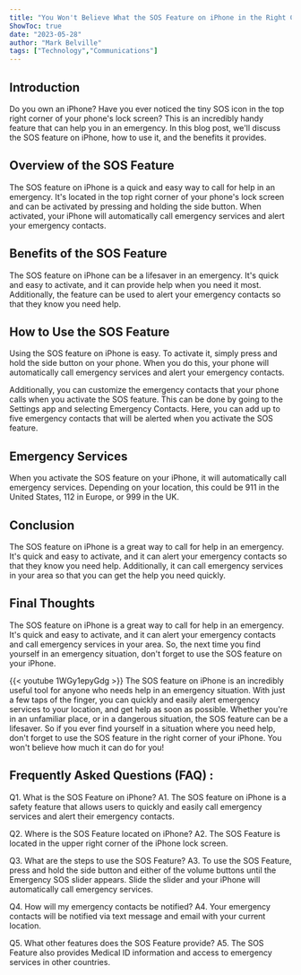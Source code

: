 ```yaml
---
title: "You Won't Believe What the SOS Feature on iPhone in the Right Corner Can Do!"
ShowToc: true 
date: "2023-05-28"
author: "Mark Belville" 
tags: ["Technology","Communications"]
---
```

## Introduction 

Do you own an iPhone? Have you ever noticed the tiny SOS icon in the top right corner of your phone's lock screen? This is an incredibly handy feature that can help you in an emergency. In this blog post, we'll discuss the SOS feature on iPhone, how to use it, and the benefits it provides. 

## Overview of the SOS Feature

The SOS feature on iPhone is a quick and easy way to call for help in an emergency. It's located in the top right corner of your phone's lock screen and can be activated by pressing and holding the side button. When activated, your iPhone will automatically call emergency services and alert your emergency contacts. 

## Benefits of the SOS Feature 

The SOS feature on iPhone can be a lifesaver in an emergency. It's quick and easy to activate, and it can provide help when you need it most. Additionally, the feature can be used to alert your emergency contacts so that they know you need help. 

## How to Use the SOS Feature 

Using the SOS feature on iPhone is easy. To activate it, simply press and hold the side button on your phone. When you do this, your phone will automatically call emergency services and alert your emergency contacts. 

Additionally, you can customize the emergency contacts that your phone calls when you activate the SOS feature. This can be done by going to the Settings app and selecting Emergency Contacts. Here, you can add up to five emergency contacts that will be alerted when you activate the SOS feature. 

## Emergency Services 

When you activate the SOS feature on your iPhone, it will automatically call emergency services. Depending on your location, this could be 911 in the United States, 112 in Europe, or 999 in the UK. 

## Conclusion 

The SOS feature on iPhone is a great way to call for help in an emergency. It's quick and easy to activate, and it can alert your emergency contacts so that they know you need help. Additionally, it can call emergency services in your area so that you can get the help you need quickly. 

## Final Thoughts 

The SOS feature on iPhone is a great way to call for help in an emergency. It's quick and easy to activate, and it can alert your emergency contacts and call emergency services in your area. So, the next time you find yourself in an emergency situation, don't forget to use the SOS feature on your iPhone.

{{< youtube 1WGy1epyGdg >}} 
The SOS feature on iPhone is an incredibly useful tool for anyone who needs help in an emergency situation. With just a few taps of the finger, you can quickly and easily alert emergency services to your location, and get help as soon as possible. Whether you're in an unfamiliar place, or in a dangerous situation, the SOS feature can be a lifesaver. So if you ever find yourself in a situation where you need help, don't forget to use the SOS feature in the right corner of your iPhone. You won't believe how much it can do for you!

## Frequently Asked Questions (FAQ) :
Q1. What is the SOS Feature on iPhone?
A1. The SOS feature on iPhone is a safety feature that allows users to quickly and easily call emergency services and alert their emergency contacts.

Q2. Where is the SOS Feature located on iPhone?
A2. The SOS Feature is located in the upper right corner of the iPhone lock screen.

Q3. What are the steps to use the SOS Feature?
A3. To use the SOS Feature, press and hold the side button and either of the volume buttons until the Emergency SOS slider appears. Slide the slider and your iPhone will automatically call emergency services.

Q4. How will my emergency contacts be notified?
A4. Your emergency contacts will be notified via text message and email with your current location.

Q5. What other features does the SOS Feature provide?
A5. The SOS Feature also provides Medical ID information and access to emergency services in other countries.


